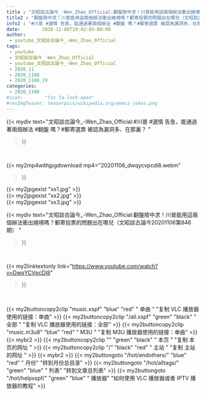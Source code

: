 ```yaml
---
title : "文昭談古論今_-Wen_Zhao_Official:翻盤險中求！川普能用這兩個辦法衝出絕境嗎？郵寄投票的問題出在哪兒（文昭談古論今20201106第846期） "
title2 : "翻盤險中求！川普能用這兩個辦法衝出絕境嗎？郵寄投票的問題出在哪兒（文昭談古論今20201106第846期） "
info2 : "#川普 #選情 告急，能通過著兩個辦法 #翻盤 嗎？#郵寄選票 被認為漏洞多、在那裏？ "
date:        2020-11-08T19:42:03-08:00
author:
 - youtube_文昭談古論今_-Wen_Zhao_Official
tags:
 - youtube
 - 文昭談古論今_-Wen_Zhao_Official
 - youtube_文昭談古論今_-Wen_Zhao_Official
 - 2020_11
 - 2020_1108
 - 2020_1108_19
categories:
 - 2020_1108
#icon:        "fas fa-lock-open"
#resImgTeaser: teaserpics/wikipedia.org/emacs-jokes.png
---
```


{{< mydiv text="文昭談古論今_-Wen_Zhao_Official:#川普 #選情 告急，能通過著兩個辦法 #翻盤 嗎？#郵寄選票 被認為漏洞多、在那裏？ "
>}}
<br>


{{< my2mp4withjpgdownload mp4="20201106_dwqycvpcdi8.webm"
>}}

{{< my2jpgexist "xx1.jpg" >}}<br>
{{< my2jpgexist "xx2.jpg" >}}<br>
{{< my2jpgexist "xx3.jpg" >}}<br>



{{< mydiv text="文昭談古論今_-Wen_Zhao_Official:翻盤險中求！川普能用這兩個辦法衝出絕境嗎？郵寄投票的問題出在哪兒（文昭談古論今20201106第846期） "
>}}
<br>

{{< my2linktextonly link="https://www.youtube.com/watch?v=DwqYCVpcDI8"
>}}


<br>

{{< my2buttoncopy2clip "music.xspf"        "blue"   "red"    " 单曲 "  "复制 VLC 播放器使用的链接：单曲" >}} {{< my2buttoncopy2clip "/all.xspf"         "green"  "black"  " 全部 "  "复制 VLC 播放器使用的链接：全部" >}} {{< my2buttoncopy2clip "music.m3u8"        "blue"   "red"    " M3U  "    "复制 M3U 播放器使用的链接：单曲" >}} {{< mybr2 >}} {{< my2buttoncopy2clip ""                  "green"  "black"  " 本页 "    "复制 本页的网址 " >}} {{< my2buttoncopy2clip "/"                 "black"  "red"    " 主站 "    "复制 主站的网址 " >}} {{< mybr2 >}} {{< my2buttongoto      "/hot/endothers/"   "blue"   "red"    " 月份"   "转到月份总目录" >}} {{< my2buttongoto      "/hot/alltags/"     "green"  "blue"   " 列表"   "转到文章总列表" >}} {{< my2buttongoto      "/hot/helpxspf/"    "green"  "blue"   " 播放器" "如何使用 VLC 播放器或者 IPTV 播放器的教程" >}} 
